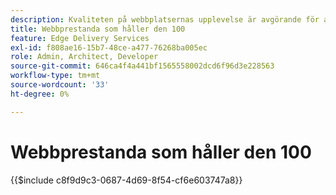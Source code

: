 ```yaml
---
description: Kvaliteten på webbplatsernas upplevelse är avgörande för att du ska kunna uppnå webbplatsens affärsmål och få besökarna nöjda.
title: Webbprestanda som håller den 100
feature: Edge Delivery Services
exl-id: f808ae16-15b7-48ce-a477-76268ba005ec
role: Admin, Architect, Developer
source-git-commit: 646ca4f4a441bf1565558002dcd6f96d3e228563
workflow-type: tm+mt
source-wordcount: '33'
ht-degree: 0%

---
```


# Webbprestanda som håller den 100

{{$include c8f9d9c3-0687-4d69-8f54-cf6e603747a8}}
